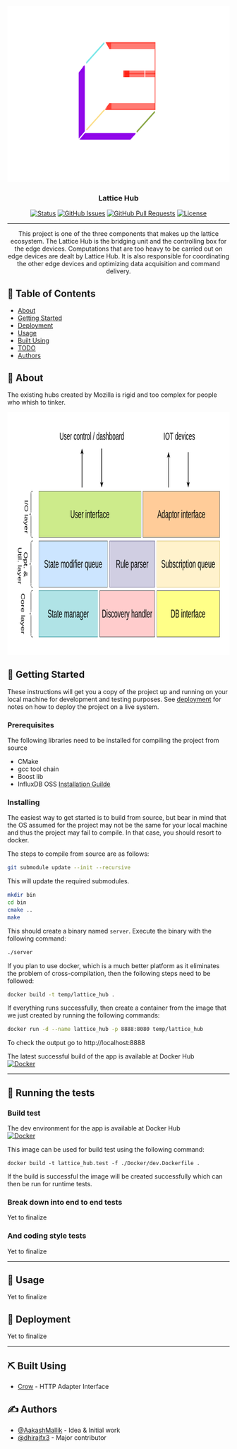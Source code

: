 <p align="center">
  <a href="" rel="noopener">
 <img width=660px height=400px src="./docs/lattice.png" alt="Project logo"></a>
</p>

<h3 align="center">Lattice Hub</h3>

<div align="center">

[![Status](https://img.shields.io/badge/status-active-success.svg)]()
[![GitHub Issues](https://img.shields.io/github/issues-raw/AakashMallik/lattice-hub)](https://github.com/AakashMallik/lattice-hub/issues)
[![GitHub Pull Requests](https://img.shields.io/github/issues-pr/AakashMallik/lattice-hub)](https://github.com/AakashMallik/lattice-hub/pulls)
[![License](https://img.shields.io/badge/license-MIT-blue.svg)](/LICENSE)

</div>

---

<p align="center"> This project is one of the three components that makes up the lattice ecosystem. The Lattice Hub is the bridging unit and the controlling box for the edge devices. Computations that are too heavy to be carried out on edge devices are dealt by Lattice Hub. It is also responsible for coordinating the other edge devices and optimizing data acquisition and command delivery.
    <br> 
</p>

## 📝 Table of Contents

- [About](#about)
- [Getting Started](#getting_started)
- [Deployment](#deployment)
- [Usage](#usage)
- [Built Using](#built_using)
- [TODO](https://github.com/AakashMallik/lattice-hub/wiki/TODO)
- [Authors](#authors)

## 🧐 About <a name = "about"></a>

The existing hubs created by Mozilla is rigid and too complex for people who whish to tinker.  

<img width=800px height=550px src="./docs/prototype.png" alt="Project Plan"></a>

## 🏁 Getting Started <a name = "getting_started"></a>

These instructions will get you a copy of the project up and running on your local machine for development and testing purposes. See [deployment](#deployment) for notes on how to deploy the project on a live system.

### Prerequisites

The following libraries need to be installed for compiling the project from source  
- CMake
- gcc tool chain
- Boost lib
- InfluxDB OSS [Installation Guilde](https://docs.influxdata.com/influxdb/v1.7/introduction/installation/)

### Installing

The easiest way to get started is to build from source, but bear in mind that the OS assumed for the project may not be the same for your local machine and thus the project may fail to compile. In that case, you should resort to docker.  
  
The steps to compile from source are as follows:
```bash
git submodule update --init --recursive
```
This will update the required submodules.

```bash
mkdir bin
cd bin
cmake ..
make
```
This should create a binary named `server`. Execute the binary with the following command:  
```bash
./server
```  
  
If you plan to use docker, which is a much better platform as it eliminates the problem of cross-compilation, then the following steps need to be followed:
```bash
docker build -t temp/lattice_hub .
```
If everything runs successfully, then create a container from the image that we just created by running the following commands:
```bash
docker run -d --name lattice_hub -p 8888:8080 temp/lattice_hub
```

To check the output go to http://localhost:8888  
  
  
The latest successful build of the app is available at Docker Hub  
[![Docker](https://img.shields.io/docker/pulls/humbled/lattice_hub)](https://hub.docker.com/repository/docker/humbled/lattice_hub)


---

## 🔧 Running the tests <a name = "tests"></a>

### Build test
The dev environment for the app is available at Docker Hub  
[![Docker](https://img.shields.io/docker/pulls/humbled/lattice_hub.dev)](https://hub.docker.com/repository/docker/humbled/lattice_hub.dev)

This image can be used for build test using the following command:
```
docker build -t lattice_hub.test -f ./Docker/dev.Dockerfile .
```
If the build is successful the image will be created successfully which can then be run for runtime tests. 

### Break down into end to end tests

Yet to finalize

### And coding style tests

Yet to finalize

---

## 🎈 Usage <a name="usage"></a>

Yet to finalize

## 🚀 Deployment <a name = "deployment"></a>

Yet to finalize

---

## ⛏️ Built Using <a name = "built_using"></a>

- [Crow](https://github.com/ipkn/crow) - HTTP Adapter Interface

## ✍️ Authors <a name = "authors"></a>

- [@AakashMallik](https://github.com/AakashMallik) - Idea & Initial work
- [@dhirajfx3](https://github.com/dhirajfx3) - Major contributor
